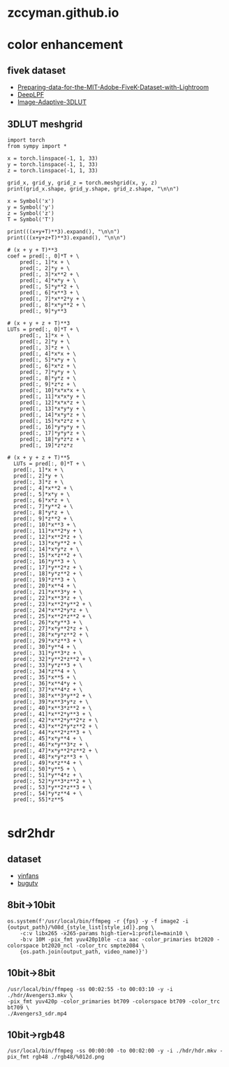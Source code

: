# zccyman.github.io

# color enhancement

## fivek dataset
- [Preparing-data-for-the-MIT-Adobe-FiveK-Dataset-with-Lightroom](https://github.com/yuanming-hu/exposure/wiki/Preparing-data-for-the-MIT-Adobe-FiveK-Dataset-with-Lightroom)
- [DeepLPF](https://github.com/sjmoran/DeepLPF)
- [Image-Adaptive-3DLUT](https://github.com/HuiZeng/Image-Adaptive-3DLUT)

## 3DLUT meshgrid

```
import torch
from sympy import *

x = torch.linspace(-1, 1, 33)
y = torch.linspace(-1, 1, 33)
z = torch.linspace(-1, 1, 33)

grid_x, grid_y, grid_z = torch.meshgrid(x, y, z)
print(grid_x.shape, grid_y.shape, grid_z.shape, "\n\n")

x = Symbol('x')
y = Symbol('y')
z = Symbol('z')
T = Symbol('T')

print(((x+y+T)**3).expand(), "\n\n")
print(((x+y+z+T)**3).expand(), "\n\n")

# (x + y + T)**3
coef = pred[:, 0]*T + \
    pred[:, 1]*x + \
    pred[:, 2]*y + \
    pred[:, 3]*x**2 + \
    pred[:, 4]*x*y + \
    pred[:, 5]*y**2 + \
    pred[:, 6]*x**3 + \
    pred[:, 7]*x**2*y + \
    pred[:, 8]*x*y**2 + \
    pred[:, 9]*y**3
            
# (x + y + z + T)**3
LUTs = pred[:, 0]*T + \
    pred[:, 1]*x + \
    pred[:, 2]*y + \
    pred[:, 3]*z + \
    pred[:, 4]*x*x + \
    pred[:, 5]*x*y + \
    pred[:, 6]*x*z + \
    pred[:, 7]*y*y + \
    pred[:, 8]*y*z + \
    pred[:, 9]*z*z + \
    pred[:, 10]*x*x*x + \
    pred[:, 11]*x*x*y + \
    pred[:, 12]*x*x*z + \
    pred[:, 13]*x*y*y + \
    pred[:, 14]*x*y*z + \
    pred[:, 15]*x*z*z + \
    pred[:, 16]*y*y*y + \
    pred[:, 17]*y*y*z + \
    pred[:, 18]*y*z*z + \
    pred[:, 19]*z*z*z

# (x + y + z + T)**5
  LUTs = pred[:, 0]*T + \
  pred[:, 1]*x + \
  pred[:, 2]*y + \
  pred[:, 3]*z + \
  pred[:, 4]*x**2 + \
  pred[:, 5]*x*y + \
  pred[:, 6]*x*z + \
  pred[:, 7]*y**2 + \
  pred[:, 8]*y*z + \
  pred[:, 9]*z**2 + \
  pred[:, 10]*x**3 + \
  pred[:, 11]*x**2*y + \
  pred[:, 12]*x**2*z + \
  pred[:, 13]*x*y**2 + \
  pred[:, 14]*x*y*z + \
  pred[:, 15]*x*z**2 + \
  pred[:, 16]*y**3 + \
  pred[:, 17]*y**2*z + \
  pred[:, 18]*y*z**2 + \
  pred[:, 19]*z**3 + \
  pred[:, 20]*x**4 + \
  pred[:, 21]*x**3*y + \
  pred[:, 22]*x**3*z + \
  pred[:, 23]*x**2*y**2 + \
  pred[:, 24]*x**2*y*z + \
  pred[:, 25]*x**2*z**2 + \
  pred[:, 26]*x*y**3 + \
  pred[:, 27]*x*y**2*z + \
  pred[:, 28]*x*y*z**2 + \
  pred[:, 29]*x*z**3 + \
  pred[:, 30]*y**4 + \
  pred[:, 31]*y**3*z + \
  pred[:, 32]*y**2*z**2 + \
  pred[:, 33]*y*z**3 + \
  pred[:, 34]*z**4 + \
  pred[:, 35]*x**5 + \
  pred[:, 36]*x**4*y + \
  pred[:, 37]*x**4*z + \
  pred[:, 38]*x**3*y**2 + \
  pred[:, 39]*x**3*y*z + \
  pred[:, 40]*x**3*z**2 + \
  pred[:, 41]*x**2*y**3 + \
  pred[:, 42]*x**2*y**2*z + \
  pred[:, 43]*x**2*y*z**2 + \
  pred[:, 44]*x**2*z**3 + \
  pred[:, 45]*x*y**4 + \
  pred[:, 46]*x*y**3*z + \
  pred[:, 47]*x*y**2*z**2 + \
  pred[:, 48]*x*y*z**3 + \
  pred[:, 49]*x*z**4 + \
  pred[:, 50]*y**5 + \
  pred[:, 51]*y**4*z + \
  pred[:, 52]*y**3*z**2 + \
  pred[:, 53]*y**2*z**3 + \
  pred[:, 54]*y*z**4 + \
  pred[:, 55]*z**5 
        
```

# sdr2hdr

## dataset
- [yinfans](https://www.yinfans.me/)
- [bugutv](https://www.bugutv.cn/4kmovie)

## 8bit->10bit

```
os.system(f'/usr/local/bin/ffmpeg -r {fps} -y -f image2 -i {output_path}/%08d_{style_list[style_id]}.png \
    -c:v libx265 -x265-params high-tier=1:profile=main10 \
    -b:v 10M -pix_fmt yuv420p10le -c:a aac -color_primaries bt2020 -colorspace bt2020_ncl -color_trc smpte2084 \
    {os.path.join(output_path, video_name)}')
```

## 10bit->8bit

```
/usr/local/bin/ffmpeg -ss 00:02:55 -to 00:03:10 -y -i ./hdr/Avengers3.mkv \
-pix_fmt yuv420p -color_primaries bt709 -colorspace bt709 -color_trc bt709 \
./Avengers3_sdr.mp4
```

## 10bit->rgb48

```
/usr/local/bin/ffmpeg -ss 00:00:00 -to 00:02:00 -y -i ./hdr/hdr.mkv -pix_fmt rgb48 ./rgb48/%012d.png
```
